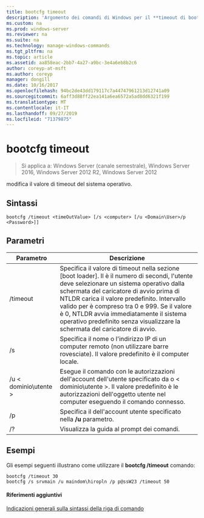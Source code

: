 ```yaml
---
title: bootcfg timeout
description: 'Argomento dei comandi di Windows per il **timeout di bootcfg** : modifica il valore di timeout del sistema operativo.'
ms.custom: na
ms.prod: windows-server
ms.reviewer: na
ms.suite: na
ms.technology: manage-windows-commands
ms.tgt_pltfrm: na
ms.topic: article
ms.assetid: aa858eac-2bb7-4a27-a9bc-3e4a6eb8b2c6
author: coreyp-at-msft
ms.author: coreyp
manager: dongill
ms.date: 10/16/2017
ms.openlocfilehash: 94bc2de43dd179117c7a44747961213d12741a09
ms.sourcegitcommit: 6aff3d88ff22ea141a6ea6572a5ad8dd6321f199
ms.translationtype: MT
ms.contentlocale: it-IT
ms.lasthandoff: 09/27/2019
ms.locfileid: "71379875"
---
```

# <a name="bootcfg-timeout"></a>bootcfg timeout

>Si applica a: Windows Server (canale semestrale), Windows Server 2016, Windows Server 2012 R2, Windows Server 2012

modifica il valore di timeout del sistema operativo.

## <a name="syntax"></a>Sintassi
```
bootcfg /timeout <timeOutValue> [/s <computer> [/u <Domain\User>/p <Password>]]
```
## <a name="parameters"></a>Parametri

|        Parametro        |                                                                                                                                                                                  Descrizione                                                                                                                                                                                   |
|-------------------------|--------------------------------------------------------------------------------------------------------------------------------------------------------------------------------------------------------------------------------------------------------------------------------------------------------------------------------------------------------------------------------|
| /timeout <timeOutValue> | Specifica il valore di timeout nella sezione [boot loader]. Il <timeOutValue> è il numero di secondi, l'utente deve selezionare un sistema operativo dalla schermata del caricatore di avvio prima di NTLDR carica il valore predefinito. Intervallo valido per <timeOutValue> è compreso tra 0 e 999. Se il valore è 0, NTLDR avvia immediatamente il sistema operativo predefinito senza visualizzare la schermata del caricatore di avvio. |
|      /s <computer>      |                                                                                                                               Specifica il nome o l'indirizzo IP di un computer remoto (non utilizzare barre rovesciate). Il valore predefinito è il computer locale.                                                                                                                               |
|    /u < dominio\utente >     |                                                                                       Esegue il comando con le autorizzazioni dell'account dell'utente specificato da <User> o < dominio\utente >. Il valore predefinito è le autorizzazioni dell'oggetto utente nel computer eseguendo il comando connesso.                                                                                        |
|      /p <Password>      |                                                                                                                                            Specifica il <Password> dell'account utente specificato nella **/u** parametro.                                                                                                                                             |
|           /?            |                                                                                                                                                                      Visualizza la guida al prompt dei comandi.                                                                                                                                                                      |

## <a name="BKMK_examples"></a>Esempi
Gli esempi seguenti illustrano come utilizzare il **bootcfg /timeout** comando:
```
bootcfg /timeout 30
bootcfg /s srvmain /u maindom\hiropln /p p@ssW23 /timeout 50
```
#### <a name="additional-references"></a>Riferimenti aggiuntivi
[Indicazioni generali sulla sintassi della riga di comando](command-line-syntax-key.md)
